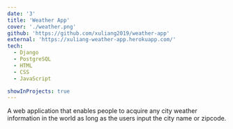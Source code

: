 ```yaml
---
date: '3'
title: 'Weather App'
cover: './weather.png'
github: 'https://github.com/xuliang2019/weather-app'
external: 'https://xuliang-weather-app.herokuapp.com/'
tech:
  - Django
  - PostgreSQL
  - HTML
  - CSS
  - JavaScript

showInProjects: true
---
```


A web application that enables people to acquire any city weather information in the world as long as
the users input the city name or zipcode.
